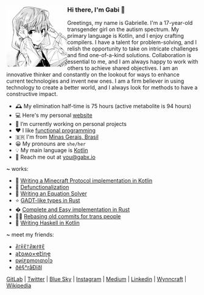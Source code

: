 <div>
  <img align="left" height="160px" src="profile.png" alt="Profile picture">

  <h3>Hi there, I'm Gabi 👋</h3>

  Greetings, my name is Gabrielle. I'm a 17-year-old transgender girl on the autism spectrum. My primary language is Kotlin, and I enjoy crafting compilers. I have a talent for problem-solving, and I relish the opportunity to take on intricate challenges and find one-of-a-kind solutions. Collaboration is essential to me, and I am always happy to work with others to achieve shared objectives. I am an innovative thinker and constantly on the lookout for ways to enhance current technologies and invent new ones. I am a firm believer in using technology to create a better world, and I always look for methods to have a constructive impact.
  <br>
</div>

- 🕰 My elimination half-time is 75 hours (active metabolite is 94 hours)
- 💻 Here's my personal [website](https://gabx.io)
- 🔭 I’m currently working on personal projects
- ❤ I like [functional programming](https://en.wikipedia.org/wiki/Functional_programming)
- 🇧🇷 I'm from [Minas Gerais, Brasil](https://en.wikipedia.org/wiki/Minas_Gerais)
- 😀 My pronouns are `she/her`
- 💡 My main language is [Kotlin](https://kotlinlang.org/)
- 📮 Reach me out at <a href="mailto:aripiprazole@algebraic.dev">you@gabx.io</a>

**~** works:
- 📖 [Writing a Minecraft Protocol implementation in Kotlin](https://aripiprazole.medium.com/writing-a-minecraft-protocol-implementation-in-kotlin-9276c584bd42)
- 🧪 [Defunctionalization](https://aripiprazole.medium.com/defunctionalization-5fd03b21813e)
- 🧮 [Writing an Equation Solver](https://dev.to/aripiprazole/writing-an-equation-solver-6b2)
- ⭐ [GADT-like types in Rust](https://dev.to/aripiprazole/gadt-like-types-in-rust-4hcp)
- � [Complete and Easy implementation in Rust](https://dev.to/aripiprazole/driving-complete-and-easy-bidirectional-typechecking-for-higher-rank-polymorphism-in-rust-4856) 
- 🏳️‍⚧️ [Rebasing old commits for trans people](https://aripiprazole.medium.com/rebasing-old-commits-for-trans-people-3740d1bc1157)
- 🧪 [Writing Haskell in Kotlin](https://github.com/aripiprazole/ekko/tree/main/docs)

**~** meet my friends:

- [ꋫ꒓ꀗꍟ꓅ꋫꁒꂑꁹꍟ](https://github.com/arketamine)
- [ąէօʍօ×ҽէìղҽ](https://github.com/atomoxetine)
- [ɒᴎiƹɒmoɿqɿo|ɔ](https://github.com/clorpromazina)
- [ðê§†råÐïðl](https://github.com/oestradiol)

[GitLab](https://gitlab.com/lurasidone) |
[Twitter](https://twitter.com/algebraic_gabi) |
[Blue Sky](https://bsky.app/profile/aripiprazole.dev) |
[Instagram](https://www.instagram.com/algebraic.gabi) |
[Medium](https://medium.com/@aripiprazole) |
[Linkedin](https://www.linkedin.com/in/gabrielle-guimar%C3%A3es-1aa393233/) |
[Wynncraft](https://wynncraft.com/stats/player/Brexpiprazole) |
[Wikipedia](https://en.wikipedia.org/wiki/Aripiprazole)
